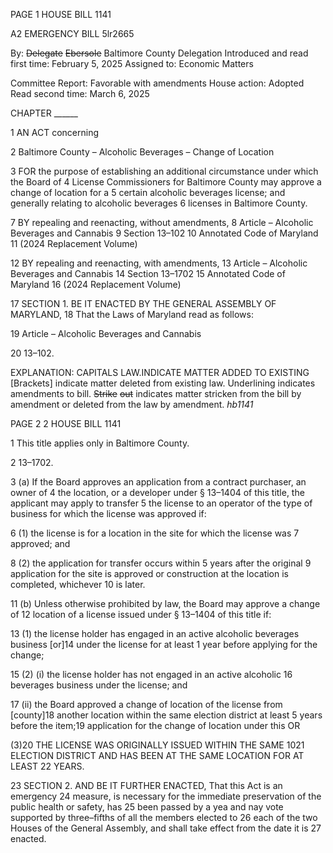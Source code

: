PAGE 1
HOUSE BILL 1141

A2 EMERGENCY BILL 5lr2665

By: ~~Delegate~~ ~~Ebersole~~ Baltimore County Delegation
Introduced and read first time: February 5, 2025
Assigned to: Economic Matters

Committee Report: Favorable with amendments
House action: Adopted
Read second time: March 6, 2025

CHAPTER ______

1 AN ACT concerning

2 Baltimore County – Alcoholic Beverages – Change of Location

3 FOR the purpose of establishing an additional circumstance under which the Board of
4 License Commissioners for Baltimore County may approve a change of location for a
5 certain alcoholic beverages license; and generally relating to alcoholic beverages
6 licenses in Baltimore County.

7 BY repealing and reenacting, without amendments,
8 Article – Alcoholic Beverages and Cannabis
9 Section 13–102
10 Annotated Code of Maryland
11 (2024 Replacement Volume)

12 BY repealing and reenacting, with amendments,
13 Article – Alcoholic Beverages and Cannabis
14 Section 13–1702
15 Annotated Code of Maryland
16 (2024 Replacement Volume)

17 SECTION 1. BE IT ENACTED BY THE GENERAL ASSEMBLY OF MARYLAND,
18 That the Laws of Maryland read as follows:

19 Article – Alcoholic Beverages and Cannabis

20 13–102.

EXPLANATION: CAPITALS LAW.INDICATE MATTER ADDED TO EXISTING
[Brackets] indicate matter deleted from existing law.
Underlining indicates amendments to bill.
~~Strike~~ ~~out~~ indicates matter stricken from the bill by amendment or deleted from the law by
amendment. *hb1141*

PAGE 2
2 HOUSE BILL 1141

1 This title applies only in Baltimore County.

2 13–1702.

3 (a) If the Board approves an application from a contract purchaser, an owner of
4 the location, or a developer under § 13–1404 of this title, the applicant may apply to transfer
5 the license to an operator of the type of business for which the license was approved if:

6 (1) the license is for a location in the site for which the license was
7 approved; and

8 (2) the application for transfer occurs within 5 years after the original
9 application for the site is approved or construction at the location is completed, whichever
10 is later.

11 (b) Unless otherwise prohibited by law, the Board may approve a change of
12 location of a license issued under § 13–1404 of this title if:

13 (1) the license holder has engaged in an active alcoholic beverages business
[or]14 under the license for at least 1 year before applying for the change;

15 (2) (i) the license holder has not engaged in an active alcoholic
16 beverages business under the license; and

17 (ii) the Board approved a change of location of the license from
[county]18 another location within the same election district at least 5 years before the
item;19 application for the change of location under this OR

(3)20 THE LICENSE WAS ORIGINALLY ISSUED WITHIN THE SAME
1021 ELECTION DISTRICT AND HAS BEEN AT THE SAME LOCATION FOR AT LEAST
22 YEARS.

23 SECTION 2. AND BE IT FURTHER ENACTED, That this Act is an emergency
24 measure, is necessary for the immediate preservation of the public health or safety, has
25 been passed by a yea and nay vote supported by three–fifths of all the members elected to
26 each of the two Houses of the General Assembly, and shall take effect from the date it is
27 enacted.